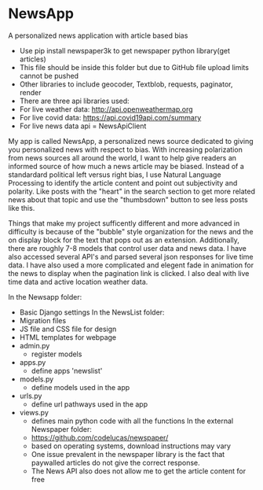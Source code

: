 # NewsApp
A personalized news application with article based bias
- Use pip install newspaper3k to get newspaper python library(get articles)
- This file should be inside this folder but due to GitHub file upload limits cannot be pushed
- Other libraries to include geocoder, Textblob, requests, paginator, render
- There are three api libraries used: 
- For live weather data: http://api.openweathermap.org
- For live covid data: https://api.covid19api.com/summary
- For live news data api = NewsApiClient

My app is called NewsApp, a personalized news source dedicated to giving you personalized news with respect to bias. 
With increasing polarization from news sources all around the world, I want to help give readers an informed source of how much a news article may be biased. 
Instead of a standardard political left versus right bias, I use Natural Language Processing to identify the article content and point out subjectivity and polarity.
Like posts with the "heart" in the search section to get more related news about that topic and use the "thumbsdown" button to see less posts like this.


Things that make my project sufficently different and more advanced in difficulty is because of the "bubble" style organization for the news and the on display block for the text that pops out as an extension.
Additionally, there are roughly 7-8 models that control user data and news data. I have also accessed several API's and parsed several json responses for live time data. I have also used a more complicated and elegent fade in animation for the news to display when the pagination link is clicked.
I also deal with live time data and active location weather data.

In the Newsapp folder: 
- Basic Django settings
In the NewsList folder: 
- Migration files
- JS file and CSS file for design
- HTML templates for webpage
- admin.py
  - register models
- apps.py 
  - define apps 'newslist'
- models.py
  - define models used in the app
- urls.py 
  - define url pathways used in the app
- views.py
  - defines main python code with all the functions 
In the external Newspaper folder: 
  - https://github.com/codelucas/newspaper/
  - based on operating systems, download instructions may vary
  - One issue prevalent in the newspaper library is the fact that paywalled articles do not give the correct response. 
  - The News API also does not allow me to get the article content for free 
